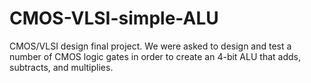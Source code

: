 # CMOS-VLSI-simple-ALU
CMOS/VLSI design final project. We were asked to design and test a number of CMOS logic gates in order to create an 4-bit ALU that adds, subtracts, and multiplies.
